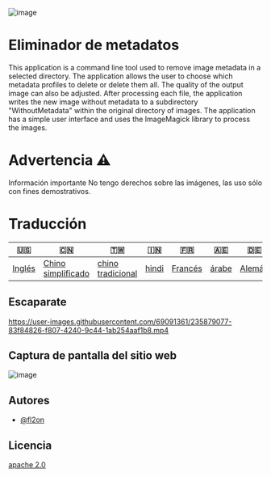 ![image](https://github.com/user-attachments/assets/af677ca5-b660-4bb7-9421-fde3bf73dd7f)

# Eliminador de metadatos

This application is a command line tool used to remove image metadata in a selected directory. The application allows the user to choose which metadata profiles to delete or delete them all. The quality of the output image can also be adjusted. After processing each file, the application writes the new image without metadata to a subdirectory "WithoutMetadata" within the original directory of images. The application has a simple user interface and uses the ImageMagick library to process the images.

# Advertencia ⚠️

Información importante No tengo derechos sobre las imágenes, las uso sólo con fines demostrativos.

# Traducción

| 🇺🇸                | 🇨🇳                                  | 🇹🇼                                 | 🇮🇳                  | 🇫🇷                    | 🇦🇪                  | 🇩🇪                   | 🇯🇵                    | 🇪🇸                    |
| ------------------- | ------------------------------------- | ------------------------------------ | --------------------- | ----------------------- | --------------------- | ---------------------- | ----------------------- | ----------------------- |
| [Inglés](README.md) | [Chino simplificado](README.zh-CN.md) | [chino tradicional](README.zh-TW.md) | [hindi](README.hi.md) | [Francés](README.fr.md) | [árabe](README.ar.md) | [Alemán](README.de.md) | [japonés](README.ja.md) | [Español](README.es.md) |

## Escaparate

<https://user-images.githubusercontent.com/69091361/235879077-83f84826-f807-4240-9c44-1ab254aaf1b8.mp4>

## Captura de pantalla del sitio web

![image](https://github.com/user-attachments/assets/5dfaf64c-2672-4777-a78b-c222838a3de7)

## Autores

-   [@fl2on](https://www.github.com/fl2on)

## Licencia

[apache 2.0](https://choosealicense.com/licenses/apache-2.0/)
